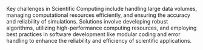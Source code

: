 Key challenges in Scientific Computing include handling large data volumes, managing computational resources efficiently, and ensuring the accuracy and reliability of simulations. Solutions involve developing robust algorithms, utilizing high-performance computing resources, and employing best practices in software development like modular coding and error handling to enhance the reliability and efficiency of scientific applications.